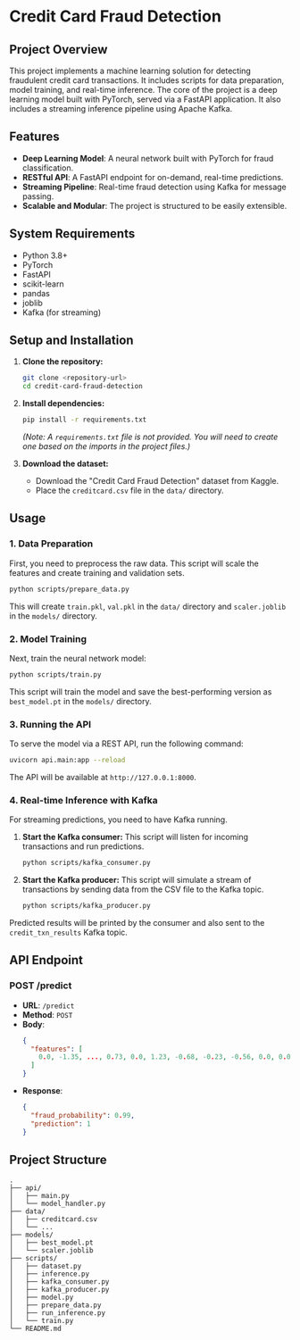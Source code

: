 # Credit Card Fraud Detection

## Project Overview

This project implements a machine learning solution for detecting fraudulent credit card transactions. It includes scripts for data preparation, model training, and real-time inference. The core of the project is a deep learning model built with PyTorch, served via a FastAPI application. It also includes a streaming inference pipeline using Apache Kafka.

## Features

- **Deep Learning Model**: A neural network built with PyTorch for fraud classification.
- **RESTful API**: A FastAPI endpoint for on-demand, real-time predictions.
- **Streaming Pipeline**: Real-time fraud detection using Kafka for message passing.
- **Scalable and Modular**: The project is structured to be easily extensible.

## System Requirements

- Python 3.8+
- PyTorch
- FastAPI
- scikit-learn
- pandas
- joblib
- Kafka (for streaming)

## Setup and Installation

1.  **Clone the repository:**
    ```bash
    git clone <repository-url>
    cd credit-card-fraud-detection
    ```

2.  **Install dependencies:**
    ```bash
    pip install -r requirements.txt
    ```
    *(Note: A `requirements.txt` file is not provided. You will need to create one based on the imports in the project files.)*

3.  **Download the dataset:**
    - Download the "Credit Card Fraud Detection" dataset from Kaggle.
    - Place the `creditcard.csv` file in the `data/` directory.

## Usage

### 1. Data Preparation

First, you need to preprocess the raw data. This script will scale the features and create training and validation sets.

```bash
python scripts/prepare_data.py
```

This will create `train.pkl`, `val.pkl` in the `data/` directory and `scaler.joblib` in the `models/` directory.

### 2. Model Training

Next, train the neural network model:

```bash
python scripts/train.py
```

This script will train the model and save the best-performing version as `best_model.pt` in the `models/` directory.

### 3. Running the API

To serve the model via a REST API, run the following command:

```bash
uvicorn api.main:app --reload
```

The API will be available at `http://127.0.0.1:8000`.

### 4. Real-time Inference with Kafka

For streaming predictions, you need to have Kafka running.

1.  **Start the Kafka consumer:**
    This script will listen for incoming transactions and run predictions.
    ```bash
    python scripts/kafka_consumer.py
    ```

2.  **Start the Kafka producer:**
    This script will simulate a stream of transactions by sending data from the CSV file to the Kafka topic.
    ```bash
    python scripts/kafka_producer.py
    ```

Predicted results will be printed by the consumer and also sent to the `credit_txn_results` Kafka topic.

## API Endpoint

### POST /predict

-   **URL**: `/predict`
-   **Method**: `POST`
-   **Body**:
    ```json
    {
      "features": [
        0.0, -1.35, ..., 0.73, 0.0, 1.23, -0.68, -0.23, -0.56, 0.0, 0.0
      ]
    }
    ```
-   **Response**:
    ```json
    {
      "fraud_probability": 0.99,
      "prediction": 1
    }
    ```

## Project Structure

```
.
├── api/
│   ├── main.py
│   └── model_handler.py
├── data/
│   ├── creditcard.csv
│   └── ...
├── models/
│   ├── best_model.pt
│   └── scaler.joblib
├── scripts/
│   ├── dataset.py
│   ├── inference.py
│   ├── kafka_consumer.py
│   ├── kafka_producer.py
│   ├── model.py
│   ├── prepare_data.py
│   ├── run_inference.py
│   └── train.py
└── README.md
```
